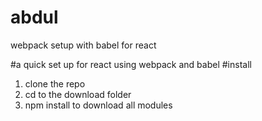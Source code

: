# abdul
webpack setup with babel for react

#a quick set up for react using webpack and babel
#install
1. clone the repo
2. cd to the download folder
3. npm install to download all modules
